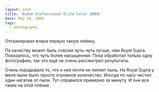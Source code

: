 ```yaml
---
layout: post
title: 'Kodak Professional Elite Color 200UC'
date: May 18, 2005
tags:
  - photography
---
```


Отсканировал вчера первую такую плёнку.

По качеству может быть совсем чуть-чуть лучше, чем Royal Supra. Показалось, что чуть более насыщенная. Пока обработал только одну фотографию, так что ещё не очень рассмотрел результаты.

Очень порадовало то, что к ней почти не липнет пыль. На Royal Supra у меня пыли было просто огромное количество. Иногда по часу чистил один негатив от пыли. Тут справился примерно за минуту. И они все такие на этой плёнке.
